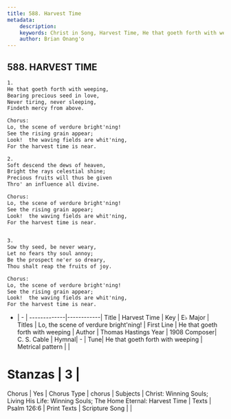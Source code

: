 ```yaml
---
title: 588. Harvest Time
metadata:
    description: 
    keywords: Christ in Song, Harvest Time, He that goeth forth with weeping, Lo, the scene of verdure bright'ning!
    author: Brian Onang'o
---
```



## 588. HARVEST TIME

```txt
1.
He that goeth forth with weeping,
Bearing precious seed in love,
Never tiring, never sleeping,
Findeth mercy from above.

Chorus:
Lo, the scene of verdure bright'ning!
See the rising grain appear;
Look!  the waving fields are whit'ning,
For the harvest time is near.

2.
Soft descend the dews of heaven,
Bright the rays celestial shine;
Precious fruits will thus be given
Thro' an influence all divine. 

Chorus:
Lo, the scene of verdure bright'ning!
See the rising grain appear;
Look!  the waving fields are whit'ning,
For the harvest time is near.


3.
Sow thy seed, be never weary,
Let no fears thy soul annoy;
Be the prospect ne'er so dreary,
Thou shalt reap the fruits of joy. 

Chorus:
Lo, the scene of verdure bright'ning!
See the rising grain appear;
Look!  the waving fields are whit'ning,
For the harvest time is near.

```

- |   -  |
-------------|------------|
Title | Harvest Time |
Key | E♭ Major |
Titles | Lo, the scene of verdure bright'ning! |
First Line | He that goeth forth with weeping |
Author | Thomas Hastings
Year | 1908
Composer| C. S. Cable |
Hymnal|  - |
Tune| He that goeth forth with weeping |
Metrical pattern | |
# Stanzas | 3 |
Chorus | Yes |
Chorus Type | chorus |
Subjects | Christ: Winning Souls; Living His Life: Winning Souls; The Home Eternal: Harvest Time |
Texts | Psalm 126:6 |
Print Texts | 
Scripture Song |  |
  
